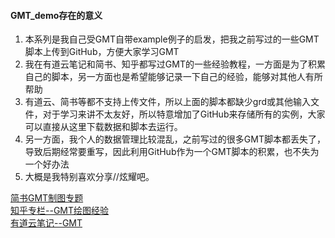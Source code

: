 #### GMT_demo存在的意义
1. 本系列是我自己受GMT自带example例子的启发，把我之前写过的一些GMT脚本上传到GitHub，方便大家学习GMT  
2. 我在有道云笔记和简书、知乎都写过GMT的一些经验教程，一方面是为了积累自己的脚本，另一方面也是希望能够记录一下自己的经验，能够对其他人有所帮助
3. 有道云、简书等都不支持上传文件，所以上面的脚本都缺少grd或其他输入文件，对于学习来讲不太友好，所以特意增加了GitHub来存储所有的实例，大家可以直接从这里下载数据和脚本去运行。
4. 另一方面，我个人的数据管理比较混乱，之前写过的很多GMT脚本都丢失了，导致后期经常要重写，因此利用GitHub作为一个GMT脚本的积累，也不失为一个好办法
5. 大概是我特别喜欢分享//炫耀吧。

[简书GMT制图专题](https://www.jianshu.com/c/1cc3a57914f9)  
[知乎专栏--GMT绘图经验](https://zhuanlan.zhihu.com/c_1040977220017315840)  
[有道云笔记--GMT](https://note.youdao.com/share/?id=7fb4d5db7dac4127ce461915bc912521&type=notebook#/)  

